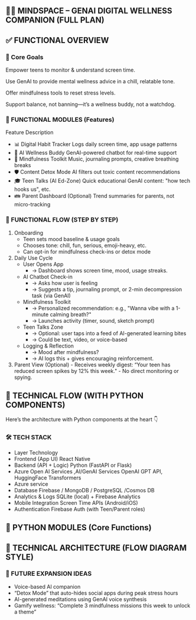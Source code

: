 ## 📱💡 MINDSPACE – GENAI DIGITAL WELLNESS COMPANION (FULL PLAN)

## ✅ FUNCTIONAL OVERVIEW

### 🎯 Core Goals
Empower teens to monitor & understand screen time.

Use GenAI to provide mental wellness advice in a chill, relatable tone.

Offer mindfulness tools to reset stress levels.

Support balance, not banning—it’s a wellness buddy, not a watchdog.

### 🧩 FUNCTIONAL MODULES (Features)

Feature	Description
 - 📊 Digital Habit Tracker	Logs daily screen time, app usage patterns
 - 🤖 AI Wellness Buddy	GenAI-powered chatbot for real-time support
 - 🧘 Mindfulness Toolkit	Music, journaling prompts, creative breathing breaks
 - 🛡️ Content Detox Mode	AI filters out toxic content recommendations
 - 🎓 Teen Talks (AI Ed-Zone)	Quick educational GenAI content: "how tech hooks us", etc.
 - 👪 Parent Dashboard (Optional)	Trend summaries for parents, not micro-tracking

### 🔁 FUNCTIONAL FLOW (STEP BY STEP)
1. Onboarding
      - Teen sets mood baseline & usage goals
      - Chooses tone: chill, fun, serious, emoji-heavy, etc.
      - Can opt-in for mindfulness check-ins or detox mode
2. Daily Use Cycle
     - User Opens App
        - → Dashboard shows screen time, mood, usage streaks.
     - AI Chatbot Check-in
        - → Asks how user is feeling
        - → Suggests a tip, journaling prompt, or 2-min decompression task (via GenAI)
     - Mindfulness Toolkit
        - → Personalized recommendation: e.g., "Wanna vibe with a 1-minute calming breath?"
        - → Launches activity (timer, sound, sketch prompt)
    - Teen Talks Zone
        - → Optional: user taps into a feed of AI-generated learning bites
        - → Could be text, video, or voice-based
    - Logging & Reflection
        - → Mood after mindfulness?
        - → AI logs this + gives encouraging reinforcement.
3. Parent View (Optional)
        - Receives weekly digest: “Your teen has reduced screen spikes by 12% this week."
        - No direct monitoring or spying.

## 🔧 TECHNICAL FLOW (WITH PYTHON COMPONENTS)
Here’s the architecture with Python components at the heart 👇

### 🛠️ TECH STACK
- Layer	Technology
- Frontend (App UI)	React Native
- Backend (API + Logic)	Python (FastAPI or Flask)
- Azure Open AI Services ,AI/GenAI Services	OpenAI GPT API, HuggingFace Transformers
- Azure service
- Database	Firebase / MongoDB / PostgreSQL /Cosmos DB
- Analytics & Logs	SQLite (local) + Firebase Analytics
- Mobile Integration	Screen Time APIs (Android/iOS)
- Authentication	Firebase Auth (with Teen/Parent roles)

## 🧠 PYTHON MODULES (Core Functions)

     
## 🧭 TECHNICAL ARCHITECTURE (FLOW DIAGRAM STYLE)


### 🎯 FUTURE EXPANSION IDEAS
  - Voice-based AI companion
  - “Detox Mode” that auto-hides social apps during peak stress hours
  - AI-generated meditations using GenAI voice synthesis
  - Gamify wellness: “Complete 3 mindfulness missions this week to unlock a theme”
